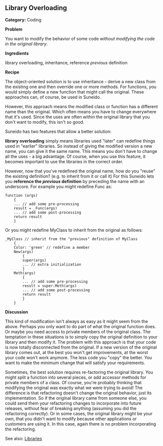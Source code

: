 ## Library Overloading

**Category:** Coding

**Problem**

You want to modify the behavior of some code *without modifying the code in the original library*.

**Ingredients**

library overloading, inheritance, reference *previous* definition

**Recipe**

The object-oriented solution is to use inheritance - derive a new class from the existing one and then override one or more methods. For functions, you would simply define a new function that might call the original. These approaches can, of course, be used in Suneido.

However, this approach means the modified class or function has a different name than the original. Which often means you have to change everywhere that it's used. Since the uses are often within the original library that you don't want to modify, this isn't so good.

Suneido has two features that allow a better solution:

**library overloading** simply means libraries used "later" can redefine things used in "earlier" libraries. So instead of giving the modified version a new name, you can give it the same name. This means you don't have to change all the uses - a big advantage. Of course, when you use this feature, it becomes important to use the libraries in the correct order.

However, now that you've redefined the original name, how do you "reuse" the existing definition? (e.g. to inherit from it or call it) For this Suneido lets you **reference the *previous* definition** by preceding the name with an underscore. For example you might redefine Func as:

``` suneido
function (args)
    {
    ... // add some pre-processing
    result = _Func(args)
    ... // add some post-processing
    return result
    }
```

Or you might redefine MyClass to inherit from the original as follows:

``` suneido
_MyClass // inherit from the "previous" definition of MyClass
    {
    Color: 'green' // redefine a member
    New(args)
        {
        super(args)
        ... // extra initialization
        }
    Meth(args)
        {
        ... // add some pre-processing
        result = super.Meth(args)
        ... // add some post-processing
        return result
        }
    }
```

**Discussion**

This kind of modification isn't always as easy as it might seem from the above. Perhaps you only want to do part of what the original function does. Or maybe you need access to private members of the original class. The temptation in these situations is to simply copy the original definition to your library and then modify it. The problem with this approach is that your code is now totally disconnected from the original. If a new version of the original library comes out, at the best you won't get improvements, at the worst your code won't work anymore. The less code you "copy" the better. You want to make the minimum change that will satisfy your requirements.

Sometimes, the best solution requires re-factoring the original library. You might split a function into several pieces, or add accessor methods for private members of a class. Of course, you're probably thinking that modifying the original was exactly what we were trying to avoid! The difference is that refactoring doesn't change the original behavior, just its implementation. So if the original library came from someone else, you could send them your refactoring changes to incorporate into future releases, without fear of breaking anything (assuming you did the refactoring correctly). Or in some cases, the original library might be your own, that you didn't want to modify because other applications or customers are using it. In this case, again there is no problem incorporating the refactoring.

See also: [Libraries](<../Language/Libraries.md>)